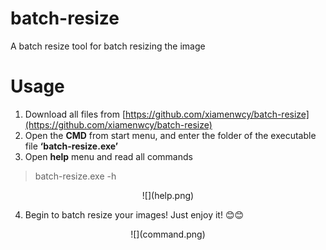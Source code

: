 # batch-resize
A batch resize tool for batch resizing the image 
# Usage

1. Download all files from [https://github.com/xiamenwcy/batch-resize](https://github.com/xiamenwcy/batch-resize)
2. Open the **CMD** from start menu, and enter the folder of the executable file **‘batch-resize.exe’**
3. Open **help** menu and read all commands

> batch-resize.exe -h

<center>![](help.png)</center>

4. Begin to batch resize your images! Just enjoy it! :blush::blush:

<center>![](command.png)</center>
